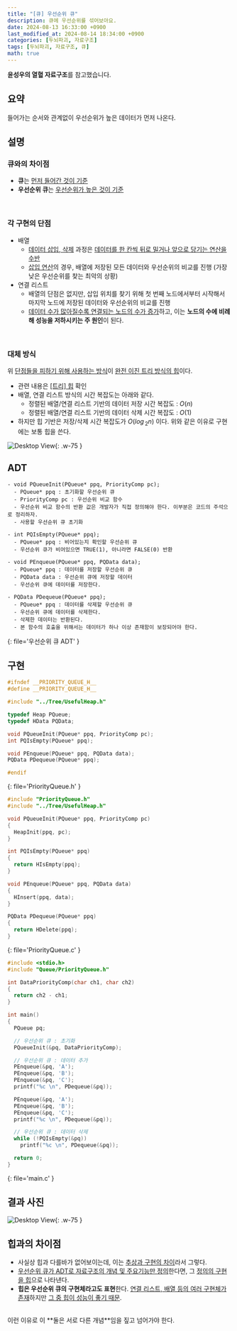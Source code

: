 ```yaml
---
title: "[큐] 우선순위 큐"
description: 큐에 우선순위를 섞어보아요.
date: 2024-08-13 16:33:00 +0900
last_modified_at: 2024-08-14 18:34:00 +0900
categories: [두뇌파괴, 자료구조]
tags: [두뇌파괴, 자료구조, 큐]
math: true
---
```


**윤성우의 열혈 자료구조**를 참고했습니다.

## 요약
들어가는 순서와 관계없이 우선순위가 높은 데이터가 먼저 나온다.
<br>


## 설명

### 큐와의 차이점
- **큐**는 <ins>먼저 들어간 것이 기준</ins>
- **우선순위 큐**는 <ins>우선순위가 높은 것이 기준</ins>
<br>

### 각 구현의 단점
- 배열
  - <ins>데이터 삽입, 삭제</ins> 과정은 <ins>데이터를 한 칸씩 뒤로 밀거나 앞으로 당기는 연산을 수반</ins>
  - <ins>삽입 연산</ins>의 경우, 배열에 저장된 모든 데이터와 우선순위의 비교를 진행 (가장 낮은 우선순위를 찾는 최악의 상황)
- 연결 리스트
  - 배열의 단점은 없지만, 삽입 위치를 찾기 위해 첫 번째 노드에서부터 시작해서 마지막 노드에 저장된 데이터와 우선순위의 비교를 진행
  - <ins>데이터 수가 많아질수록 연결되는 노드의 수가 증가</ins>하고, 이는 **노드의 수에 비례해 성능을 저하시키는 주 원인**이 된다.
<br>

### 대체 방식
위 <ins>단점들을 피하기 위해 사용하는 방식</ins>이 <ins>완전 이진 트리 방식의 힙</ins>이다.
- 관련 내용은 [[트리] 힙](/posts/트리-힙) 확인
- 배열, 연결 리스트 방식의 시간 복잡도는 아래와 같다.
  - 정렬된 배열/연결 리스트 기반의 데이터 저장 시간 복잡도 : $O(n)$
  - 정렬된 배열/연결 리스트 기반의 데이터 삭제 시간 복잡도 : $O(1)$
- 하지만 힙 기반은 저장/삭제 시간 복잡도가 $O(log\,_2n)$ 이다.
위와 같은 이유로 구현에는 보통 힙을 쓴다. <br>

![Desktop View](https://lh3.googleusercontent.com/pw/AP1GczN6X00koXQLA33Hye4ARtePLVGsJ63leOsZU8emI8HaTi_cO8Nek_WaY8wgX7IdOSjXQ__LtCWUU_wd7YKVTPPYMIIspl_4osH3gFW4o4MN482u0w0=w2400){: .w-75 }
<br>


## ADT
```
- void PQueueInit(PQueue* ppq, PriorityComp pc);
  - PQueue* ppq : 초기화할 우선순위 큐
  - PriorityComp pc : 우선순위 비교 함수
  - 우선순위 비교 함수의 반환 값은 개발자가 직접 정의해야 한다. 이부분은 코드의 주석으로 정리하자.
  - 사용할 우선순위 큐 초기화

- int PQIsEmpty(PQueue* ppq);
  - PQueue* ppq : 비어있는지 확인할 우선순위 큐
  - 우선순위 큐가 비어있으면 TRUE(1), 아니라면 FALSE(0) 반환

- void PEnqueue(PQueue* ppq, PQData data);
  - PQueue* ppq : 데이터를 저장할 우선순위 큐
  - PQData data : 우선순위 큐에 저장할 데이터
  - 우선순위 큐에 데이터를 저장한다.

- PQData PDequeue(PQueue* ppq);
  - PQueue* ppq : 데이터를 삭제할 우선순위 큐
  - 우선순위 큐에 데이터를 삭제한다.
  - 삭제한 데이터는 반환된다.
  - 본 함수의 호출을 위해서는 데이터가 하나 이상 존재함이 보장되어야 한다.
```
{: file='우선순위 큐 ADT' }
<br>


## 구현
```c
#ifndef __PRIORITY_QUEUE_H__
#define __PRIORITY_QUEUE_H__ 

#include "../Tree/UsefulHeap.h"

typedef Heap PQueue;
typedef HData PQData;

void PQueueInit(PQueue* ppq, PriorityComp pc);
int PQIsEmpty(PQueue* ppq);

void PEnqueue(PQueue* ppq, PQData data);
PQData PDequeue(PQueue* ppq);

#endif
```
{: file='PriorityQueue.h' }

```c
#include "PriorityQueue.h"
#include "../Tree/UsefulHeap.h"

void PQueueInit(PQueue* ppq, PriorityComp pc)
{
  HeapInit(ppq, pc);
}

int PQIsEmpty(PQueue* ppq)
{
  return HIsEmpty(ppq);
}

void PEnqueue(PQueue* ppq, PQData data)
{
  HInsert(ppq, data);
}

PQData PDequeue(PQueue* ppq)
{
  return HDelete(ppq);
}
```
{: file='PriorityQueue.c' }

```c
#include <stdio.h>
#include "Queue/PriorityQueue.h"

int DataPriorityComp(char ch1, char ch2)
{
  return ch2 - ch1;
}

int main()
{
  PQueue pq;

  // 우선순위 큐 : 초기화
  PQueueInit(&pq, DataPriorityComp);

  // 우선순위 큐 : 데이터 추가
  PEnqueue(&pq, 'A');
  PEnqueue(&pq, 'B');
  PEnqueue(&pq, 'C');
  printf("%c \n", PDequeue(&pq));

  PEnqueue(&pq, 'A');
  PEnqueue(&pq, 'B');
  PEnqueue(&pq, 'C');
  printf("%c \n", PDequeue(&pq));

  // 우선순위 큐 : 데이터 삭제
  while (!PQIsEmpty(&pq))
    printf("%c \n", PDequeue(&pq));

  return 0;
}
```
{: file='main.c' }
<br>

## 결과 사진
![Desktop View](https://lh3.googleusercontent.com/pw/AP1GczNmlmMOQ_x4KJqWVuWfTHGalayGFCy9Xb7hGnIWm6H3nywlH7-TMGUGms4xHNrT2WJctarNROkpUj3kRtuIKw8cIk5ya_d0rRtn-DSAlYiVjbydzCA=w2400){: .w-75 }
<br>


## 힙과의 차이점
- 사실상 힙과 다를바가 없어보이는데, 이는 <ins>추상과 구현의 차이</ins>라서 그렇다.
- <ins>우선순위 큐가 ADT로 자료구조의 개념 및 주요기능만 정의</ins>한다면, 그 <ins>정의의 구현을 힙</ins>으로 나타낸다.
- **힙은 우선순위 큐의 구현체라고도 표현**한다. <ins>연결 리스트, 배열 등의 여러 구현체가 존재</ins>하지만 <ins>그 중 힙이 성능이 좋기 때문</ins>.
<br>
이런 이유로 이 **둘은 서로 다른 개념**임을 짚고 넘어가야 한다.